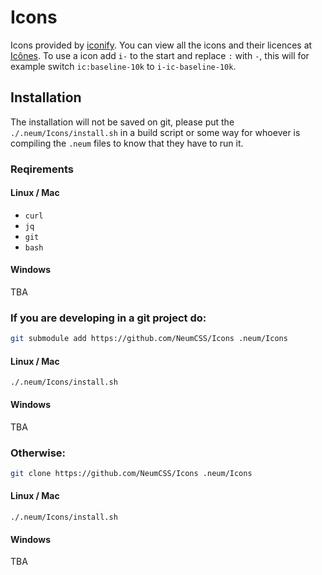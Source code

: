 # Icons

Icons provided by [iconify](https://icon-sets.iconify.design/). You can view
all the icons and their licences at [Icônes](https://icones.netlify.app/). To
use a icon add `i-` to the start and replace `:` with `-`, this will for 
example switch `ic:baseline-10k` to `i-ic-baseline-10k`.

## Installation

The installation will not be saved on git, please put the 
`./.neum/Icons/install.sh` in a build script or some way for whoever is 
compiling the `.neum` files to know that they have to run it.

### Reqirements

#### Linux / Mac

- `curl`
- `jq`
- `git`
- `bash`

#### Windows

TBA

### If you are developing in a git project do:

```sh
git submodule add https://github.com/NeumCSS/Icons .neum/Icons
```

#### Linux / Mac

```
./.neum/Icons/install.sh
```

#### Windows

TBA

### Otherwise:

```sh
git clone https://github.com/NeumCSS/Icons .neum/Icons
```

#### Linux / Mac

```
./.neum/Icons/install.sh
```

#### Windows

TBA
